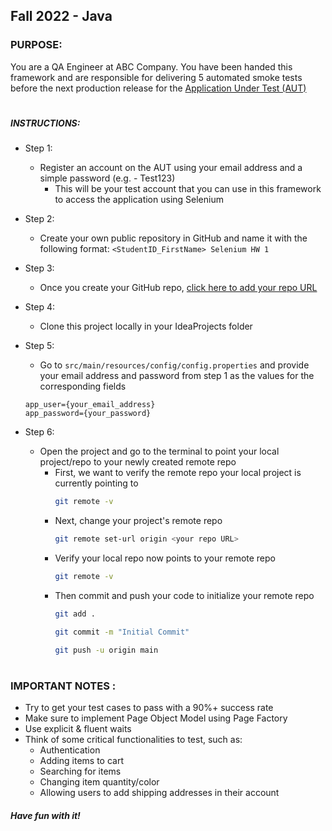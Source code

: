 ## Fall 2022 - Java


### PURPOSE:
You are a QA Engineer at ABC Company. You have been handed this framework and are responsible for delivering 5 automated
 smoke tests before the next production release for the [Application Under Test (AUT)](http://automationpractice.com/)
#
##### INSTRUCTIONS:
* Step 1: 
    * Register an account on the AUT using your email address and a simple password (e.g. - Test123)
        * This will be your test account that you can use in this framework to access the application using Selenium

* Step 2:
    * Create your own public repository in GitHub and name it with the following format: 
    ```<StudentID_FirstName> Selenium HW 1```

* Step 3:
    * Once you create your GitHub repo, [click here to add your repo URL](https://drive.google.com/open?id=1yK5JH410iUik8CxsN7uvq44Z-Mmn6mHHHwBWfhOnL8A&authuser=0)

* Step 4:
    * Clone this project locally in your IdeaProjects folder

* Step 5:
    * Go to ```src/main/resources/config/config.properties``` and provide your email address and password from step 1 as 
    the values for the corresponding fields

    ```properties
    app_user={your_email_address}
    app_password={your_password}
 
* Step 6:
    * Open the project and go to the terminal to point your local project/repo to your newly created remote repo
        * First, we want to verify the remote repo your local project is currently pointing to  
          ```sh
          git remote -v
          ``` 
        * Next, change your project's remote repo
          ```sh
          git remote set-url origin <your repo URL>
          ```
        * Verify your local repo now points to your remote repo 
          ```sh
          git remote -v
          ```
        * Then commit and push your code to initialize your remote repo
          ```sh
          git add .
          ```
          ```sh
          git commit -m "Initial Commit"
          ```
          ```sh
          git push -u origin main
          ```
#
### IMPORTANT NOTES :
- Try to get your test cases to pass with a 90%+ success rate
- Make sure to implement Page Object Model using Page Factory
- Use explicit & fluent waits
- Think of some critical functionalities to test, such as: 
    - Authentication
    - Adding items to cart
    - Searching for items
    - Changing item quantity/color
    - Allowing users to add shipping addresses in their account


#### ***Have fun with it!***
